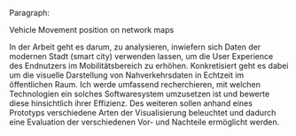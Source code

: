 Paragraph:

Vehicle Movement position on network maps

In der Arbeit geht es darum, zu analysieren, inwiefern sich Daten der modernen Stadt (smart city) verwenden lassen, um die User Experience des Endnutzers im Mobilitätsbereich zu erhöhen. Konkretisiert geht es dabei um die visuelle Darstellung von Nahverkehrsdaten in Echtzeit im öffentlichen Raum. Ich werde umfassend recherchieren, mit welchen Technologien ein solches Softwaresystem umzusetzen ist und bewerte diese hinsichtlich ihrer Effizienz. Des weiteren sollen anhand eines Prototyps verschiedene Arten der Visualisierung beleuchtet und dadurch eine Evaluation der verschiedenen Vor- und Nachteile ermöglicht werden.